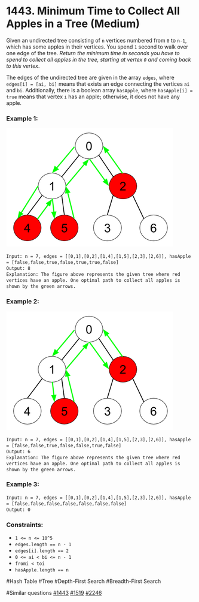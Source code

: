 # 1443. Minimum Time to Collect All Apples in a Tree (Medium)

Given an undirected tree consisting of `n` vertices numbered from `0` to `n-1`, which has some apples in their vertices. You spend `1` second to walk over one edge of the tree. _Return the minimum time in seconds you have to spend to collect all apples in the tree, starting at vertex `0` and coming back to this vertex_.

The edges of the undirected tree are given in the array `edges`, where `edges[i] = [ai, bi]` means that exists an edge connecting the vertices `ai` and `bi`. Additionally, there is a boolean array `hasApple`, where `hasApple[i] = true` means that vertex `i` has an apple; otherwise, it does not have any apple.

### Example 1:

![example1](example_1.png)

```
Input: n = 7, edges = [[0,1],[0,2],[1,4],[1,5],[2,3],[2,6]], hasApple = [false,false,true,false,true,true,false]
Output: 8
Explanation: The figure above represents the given tree where red vertices have an apple. One optimal path to collect all apples is shown by the green arrows.
```

### Example 2:

![example2](example_2.png)

```
Input: n = 7, edges = [[0,1],[0,2],[1,4],[1,5],[2,3],[2,6]], hasApple = [false,false,true,false,false,true,false]
Output: 6
Explanation: The figure above represents the given tree where red vertices have an apple. One optimal path to collect all apples is shown by the green arrows.
```

### Example 3:

```
Input: n = 7, edges = [[0,1],[0,2],[1,4],[1,5],[2,3],[2,6]], hasApple = [false,false,false,false,false,false,false]
Output: 0
```

### Constraints:

- `1 <= n <= 10^5`
- `edges.length == n - 1`
- `edges[i].length == 2`
- `0 <= ai < bi <= n - 1`
- `fromi < toi`
- `hasApple.length == n`

#Hash Table #Tree #Depth-First Search #Breadth-First Search

#Similar questions [#1443](../pr1443m/README.md) [#1519](../pr1519m/README.md) [#2246](../pr2246h/README.md)
